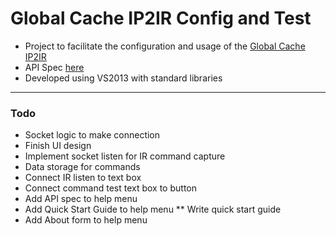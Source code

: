 # Global Cache IP2IR Config and Test
* Project to facilitate the configuration and usage of the [Global Cache IP2IR](http://www.amazon.com/Global-Cache-IP2IR-iTach-Wired/dp/B003BFTKUC)
* API Spec [here](http://www.globalcache.com/files/docs/API-iTach.pdf)
* Developed using VS2013 with standard libraries
---
### Todo
* Socket logic to make connection
* Finish UI design
* Implement socket listen for IR command capture
* Data storage for commands
* Connect IR listen to text box
* Connect command test text box to button
* Add API spec to help menu
* Add Quick Start Guide to help menu
** Write quick start guide
* Add About form to help menu